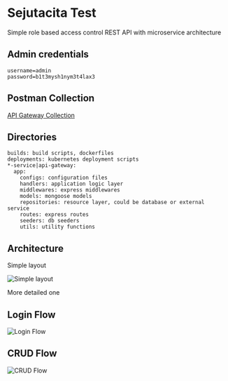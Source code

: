 # Sejutacita Test
Simple role based access control REST API with microservice architecture

## Admin credentials
```
username=admin
password=b1t3mysh1nym3t4lax3
```

## Postman Collection
[API Gateway Collection](http://139.162.26.200:3000/docs)


## Directories
```
builds: build scripts, dockerfiles
deployments: kubernetes deployment scripts
*-service|api-gateway: 
  app:
    configs: configuration files
    handlers: application logic layer
    middlewares: express middlewares
    models: mongoose models
    repositories: resource layer, could be database or external service
    routes: express routes
    seeders: db seeders
    utils: utility functions
```

## Architecture
Simple layout

![Simple layout](https://i.imgur.com/zTfiMvP.png)

More detailed one

## Login Flow
![Login Flow](https://i.imgur.com/1Mib33n.png)

## CRUD Flow
![CRUD Flow](https://i.imgur.com/QVVHkD9.png)
